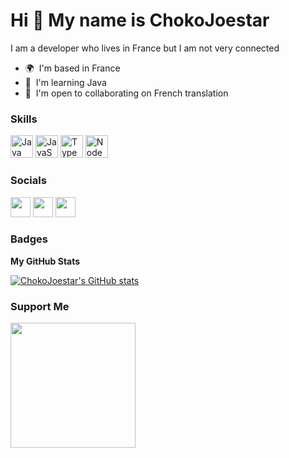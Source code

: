 Hi 👋 My name is ChokoJoestar
=============================

I am a developer who lives in France but I am not very connected

* 🌍  I'm based in France
* 🧠  I'm learning Java
* 🤝  I'm open to collaborating on French translation

### Skills


<p align="left">
<a href="https://www.oracle.com/java/" target="_blank" rel="noreferrer"><img src="https://raw.githubusercontent.com/danielcranney/readme-generator/main/public/icons/skills/java-colored.svg" width="36" height="36" alt="Java" /></a>
<a href="https://developer.mozilla.org/en-US/docs/Web/JavaScript" target="_blank" rel="noreferrer"><img src="https://raw.githubusercontent.com/danielcranney/readme-generator/main/public/icons/skills/javascript-colored.svg" width="36" height="36" alt="JavaScript" /></a>
<a href="https://www.typescriptlang.org/" target="_blank" rel="noreferrer"><img src="https://raw.githubusercontent.com/danielcranney/readme-generator/main/public/icons/skills/typescript-colored.svg" width="36" height="36" alt="TypeScript" /></a>
<a href="https://nodejs.org/en/" target="_blank" rel="noreferrer"><img src="https://raw.githubusercontent.com/danielcranney/readme-generator/main/public/icons/skills/nodejs-colored.svg" width="36" height="36" alt="NodeJS" /></a>
</p>


### Socials

<p align="left"> <a href="https://www.github.com/ChokoJoestar" target="_blank" rel="noreferrer"><img src="https://raw.githubusercontent.com/danielcranney/readme-generator/main/public/icons/socials/github-dark.svg" width="32" height="32" /></a> <a href="http://www.instagram.com/chokojoestar" target="_blank" rel="noreferrer"><img src="https://raw.githubusercontent.com/danielcranney/readme-generator/main/public/icons/socials/instagram.svg" width="32" height="32" /></a> <a href="https://www.twitter.com/@ChokoJoestar" target="_blank" rel="noreferrer"><img src="https://raw.githubusercontent.com/danielcranney/readme-generator/main/public/icons/socials/twitter.svg" width="32" height="32" /></a></p>

### Badges

<b>My GitHub Stats</b>

<a href="http://www.github.com/ChokoJoestar"><img src="https://github-readme-stats.vercel.app/api?username=ChokoJoestar&show_icons=true&hide=&title_color=6366f1&text_color=ffffff&icon_color=3382ed&bg_color=000000&hide_border=true&show_icons=true" alt="ChokoJoestar's GitHub stats" /></a>

### Support Me

<a href="https://www.buymeacoffee.com/chokojoestar"><img src="https://cdn.buymeacoffee.com/buttons/v2/default-yellow.png" width="200" /></a>
